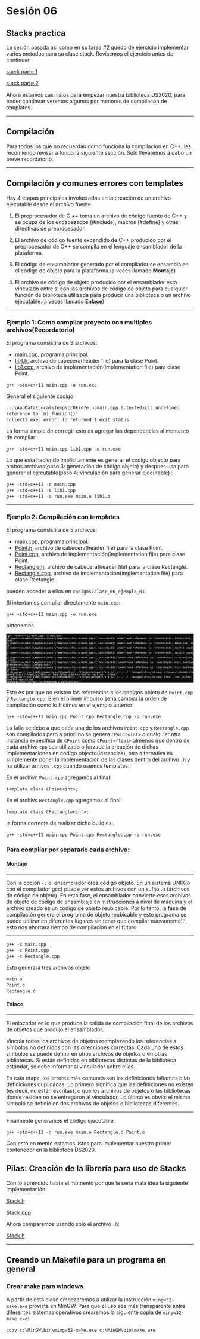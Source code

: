 # Sesión 06


## Stacks practica
La sesión pasada asi como en su tarea \#2 quedo de ejercicio implementar varios metodos para su clase stack. Revisemos el ejercicio antes de continuar:

[stack parte 1](./codigos/clase_06_practica_01.cpp)

[stack parte 2](./codigos/clase_06_practica_02.cpp)

Ahora estamos casi listos para empezar nuestra biblioteca DS2020,
para poder continuar veremos algunos por menores de compilacón de templates.

---

## Compilación

Para todos los que no recuerdan como funciona la compilación en C++, les recomiendo revisar a fondo la siguiente sección. Solo llevaremos a cabo un breve recordatorio.


---

## Compilación y comunes errores con templates

Hay 4 etapas principales involucradas en la creación de un archivo ejecutable desde el archivo fuente.

1. El preprocesador de C ++ toma un archivo de código fuente de C++ y se ocupa de los encabezados (#include), macros (#define) y otras directivas de preprocesador.

2. El archivo de código fuente expandido de C++ producido por el preprocesador de C++ se compila en el lenguaje ensamblador de la plataforma.

3. El código de ensamblador generado por el compilador se ensambla en el código de objeto para la plataforma.(a veces llamado **Montaje**)

4. El archivo de código de objeto producido por el ensamblador está vinculado entre sí con los archivos de código de objeto para cualquier función de biblioteca utilizada para producir una biblioteca o un archivo ejecutable.(a veces llamado **Enlace**)

---

### Ejemplo 1: Como compilar proyecto con multiples archivos(Recordatorio)

El programa consistirá de 3 archivos:

- [main.cpp](./codigos/clase_06_ejemplo_00/main.cpp), programa principal.
- [lib1.h](./codigos/clase_06_ejemplo_00/lib1.h), archivo de cabecera(header file) para la clase Point.
- [lib1.cpp](./codigos/clase_06_ejemplo_00/lib1.cpp), archivo de implementación(implementation file) para clase Point.
```
g++ -std=c++11 main.cpp -o run.exe
```
General el siguiente codigo
```
...\AppData\Local\Temp\cc0kid7e.o:main.cpp:(.text+0xc): undefined reference to `mi_funcion()'
collect2.exe: error: ld returned 1 exit status
```

La forma simple de corregir esto es agregar las dependencias al momento de compilar:

```
g++ -std=c++11 main.cpp lib1.cpp -o run.exe
```

Lo que esta haciendo implicitamente es generar el codigo objecto para ambos archivos(paso 3: generación de código objeto) y despues usa para generar el ejecutable(paso 4: vinculación para generar ejecutable) :
```
g++ -std=c++11 -c main.cpp
g++ -std=c++11 -c lib1.cpp
g++ -std=c++11 -o run.exe main.o lib1.o 
```

---

### Ejemplo 2: Compilación con templates

El programa consistirá de 5 archivos:

- [main.cpp](./codigos/clase_06_ejemplo_01/main.cpp), programa principal.
- [Point.h](./codigos/clase_06_ejemplo_01/Point.h), archivo de cabecera(header file) para la clase Point.
- [Point.cpp](./codigos/clase_06_ejemplo_01/Point.cpp), archivo de implementación(implementation file) para clase Point.
- [Rectangle.h](./codigos/clase_06_ejemplo_01/Rectangle.h), archivo de cabecera(header file) para la clase Rectangle.
- [Rectangle.cpp](./codigos/clase_06_ejemplo_01/Rectangle.cpp), archivo de implementación(implementation file) para clase Rectangle.

pueden acceder a ellos en `codigos/clase_06_ejemplo_01`.

Si intentamos compilar directamente `main.cpp`:

```
g++ -std=c++11 main.cpp -o run.exe
```

obtenemos

![build_01](images/build_01.png)

Esto es por que no existen las referencias a los codigos objeto de `Point.cpp` y `Rectangle.cpp`. Bien el primer impulso seria cambiar la orden de compilación como lo hicimos en el ejemplo anterior:

```
g++ -std=c++11 main.cpp Point.cpp Rectangle.cpp -o run.exe
```

La falla se debe a que cada una de los archivos `Point.cpp` y `Rectangle.cpp` son compilados pero a priori no se genera `CPoint<int>` o cualquier otra instancia expecifica de `CPoint` como `CPoint<float>` almenos que dentro de cada archivo `cpp` sea utilizado o forzada la creación de dichas implementaciones en código objecto(instancias), otra alternativa es simplemente poner la implementación de las clases dentro del archivo `.h` y no utilizar arhivos `.cpp` cuando usemos templates.

En el archivo `Point.cpp` agregamos al final:
```
template class CPoint<int>;
```

En el archivo `Rectangle.cpp` agregamos al final:
```
template class CRectangle<int>;
```

la forma correcta de realizar dicho build es:

```
g++ -std=c++11 main.cpp Point.cpp Rectangle.cpp -o run.exe
```

### Para compilar por separado cada archivo:
#### Montaje

---

Con la opción `-c` el ensamblador crea código objeto. En un sistema UNIX(o con el compilador gcc) puede ver estos archivos con un sufijo .o (archivos de código de objeto). En esta fase, el ensamblador convierte esos archivos de objeto de código de ensamblaje en instrucciones a nivel de máquina y el archivo creado es un código de objeto reubicable. Por lo tanto, la fase de compilación genera el programa de objeto reubicable y este programa se puede utilizar en diferentes lugares sin tener que compilar nuevamente!!!, esto nos ahorrara tiempo de compilacion en el futuro.

---

```
g++ -c main.cpp
g++ -c Point.cpp
g++ -c Rectangle.cpp
```
 Esto generará tres archivos objeto

```
main.o
Point.o
Rectangle.o
```

#### Enlace

---
El enlazador es lo que produce la salida de compilación final de los archivos de objetos que produjo el ensamblador. 

Vincula todos los archivos de objetos reemplazando las referencias a símbolos no definidos con las direcciones correctas. Cada uno de estos símbolos se puede definir en otros archivos de objetos o en otras bibliotecas. Si están definidas en bibliotecas distintas de la biblioteca estándar, se debe informar al vinculador sobre ellas.

En esta etapa, los errores más comunes son las definiciones faltantes o las definiciones duplicadas. Lo primero significa que las definiciones no existen (es decir, no están escritas), o que los archivos de objetos o las bibliotecas donde residen no se entregaron al vinculador. Lo último es obvio: el mismo símbolo se definió en dos archivos de objetos o bibliotecas diferentes.

---


Finalmente generamos el código ejecutable:

```
g++ -std=c++11 -o run.exe main.o Rectangle.o Point.o
```

Con esto en mente estamos listos para implementar nuestro primer contenedor en la biblioteca DS2020.

## Pilas: Creación de la librería para uso de Stacks

Con lo aprendido hasta el momento por que la  sería mala idea la siguiente implementación:

[Stack.h](./DS2020/Container/CStack.h)

[Stack.cpp](./DS2020/Container/CStack.cpp)

Ahora comparemos usando solo el archivo `.h`:

[Stack.h](./DS2020/Container/Stack.h)



---

## Creando un Makefile para un programa en general
### Crear make para windows

A partir de está clase empezaremos a utilizar la instrucción `mingw32-make.exe` provista en MinGW. Para que el uso sea más transparente entre diferentes sistemas operativos crearemos la siguiente copia de `mingw32-make.exe`:

```
copy c:\MinGW\bin\mingw32-make.exe c:\MinGW\bin\make.exe
```





